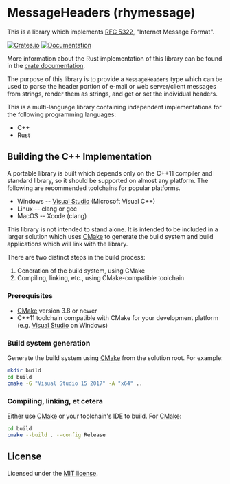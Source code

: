 # MessageHeaders (rhymessage)

This is a library which implements [RFC
5322](https://tools.ietf.org/html/rfc5322), "Internet Message Format".

[![Crates.io](https://img.shields.io/crates/v/rhymessage.svg)](https://crates.io/crates/rhymessage)
[![Documentation](https://docs.rs/rhymessage/badge.svg)][dox]

More information about the Rust implementation of this library can be found in
the [crate documentation][dox].

[dox]: https://docs.rs/rhymessage

The purpose of this library is to provide a `MessageHeaders` type which can be
used to parse the header portion of e-mail or web server/client messages from
strings, render them as strings, and get or set the individual headers.

This is a multi-language library containing independent implementations
for the following programming languages:

* C++
* Rust

## Building the C++ Implementation

A portable library is built which depends only on the C++11 compiler and
standard library, so it should be supported on almost any platform.  The
following are recommended toolchains for popular platforms.

* Windows -- [Visual Studio](https://www.visualstudio.com/) (Microsoft Visual
  C++)
* Linux -- clang or gcc
* MacOS -- Xcode (clang)

This library is not intended to stand alone.  It is intended to be included in
a larger solution which uses [CMake](https://cmake.org/) to generate the build
system and build applications which will link with the library.

There are two distinct steps in the build process:

1. Generation of the build system, using CMake
2. Compiling, linking, etc., using CMake-compatible toolchain

### Prerequisites

* [CMake](https://cmake.org/) version 3.8 or newer
* C++11 toolchain compatible with CMake for your development platform (e.g.
  [Visual Studio](https://www.visualstudio.com/) on Windows)

### Build system generation

Generate the build system using [CMake](https://cmake.org/) from the solution
root.  For example:

```bash
mkdir build
cd build
cmake -G "Visual Studio 15 2017" -A "x64" ..
```

### Compiling, linking, et cetera

Either use [CMake](https://cmake.org/) or your toolchain's IDE to build.
For [CMake](https://cmake.org/):

```bash
cd build
cmake --build . --config Release
```

## License

Licensed under the [MIT license](LICENSE.txt).
